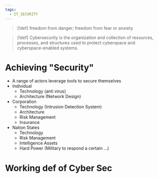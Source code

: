 ```yaml
---
tags:
  - IT_SECURITY
---
```

> [!def]
> freedom from danger; freedom from fear or anxiety


> [!def]
> Cybersecurity is the organization and collection of resources, processes, and structures used to protect cyberspace and cyberspace-enabled systems.
# Achieving "Security"
* A range of actors leverage tools to secure themselves
* Individual
	* Technology (anti virus)
	* Architecture (Network Design)
* Corporation
	* Technology (Intrusion Detection System) 
	* Architecture
	* Risk Management
	* Insurance
* Nation States
	* Technology 
	* Risk Management 
	* Intelligence Assets
	* Hard Power (Military to respond a certain ...)
# Working def of Cyber Sec



